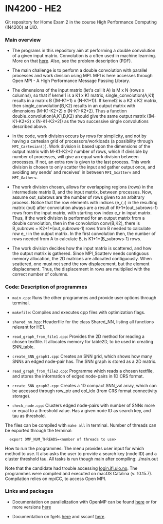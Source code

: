 # IN4200 - HE2
Git repository for Home Exam 2 in the course High Performance Computing (IN4200) at UiO.

### Main overview
* The programs in this repository aim at performing a double convolution of a given input matrix. Convolution is a often used in machine learning. More on that [here](https://anhreynolds.com/blogs/cnn.html). Also, see the problem description (PDF).

* The main challenge is to perform a double convolution with parallel processes and work division using MPI. MPI is here accesses through Open MPI - A High Performance Message Passing Library.

* The dimensions of the input matrix (let's call it A) is M x N (rows x columns), so that if kernel1 is a K1 x K1 matrix, single_convolution(A,K1) results in a matrix B ((M-K1+1) x (N-K1+1)). If kernel2 is a K2 x K2 matrix, then single_convolution(B,K2) results in an output matrix with dimensions (M-K1-K2+2) x (N-K1-K2+2). Thus a function double_convolution(A,K1,B,K2) should give the same output matrix ((M-K1-K2+2) x (N-K1-K2+2)) as the two successive single convolutions described above.

* In the code, work division occurs by rows for simplicity, and not by having a cartesian grid of processors/workloads (a possibility through ```MPI_Cartesian()```). Work division is based upon the dimensions of the output matrix with M-K1-K2+2 number of rows, which if divisible by number of processes, will give an equal work division between processes. If not, an extra row is given to the last process. This work division is chosen to only scatter the input and gather output once, and avoiding any sends' and receives' in between ```MPI_Scatterv``` and ```MPI_Gatherv```.

* The work division chosen, allows for overlapping regions (rows) in the intermediate matrix B, and the input matrix, between processes. Now, assume out_subrows are the number of rows given to an arbitrary process. Notice that the row elements with indices (e_r,:) in the resulting matrix (out) after convolution always are a result of K+1*(out_subrows-1) rows from the input matrix, with starting row index e_r in input matrix.  Thus, if the work division is performed for an output matrix from a double convolution, then  in the convolution conv(B,K2), there is B_subrows = K2+1*(out_subrows-1) rows from B needed to calculate row e_r in the output matrix. In the first convolution then, the number of rows needed from A to calculate B, is K1+1*(B_subrows-1) rows.

* The work division decides how the input matrix is scattered, and how the output matrix is gathered. Since MPI_Scatterv needs contiguous memory allocation, the 2D matrices are allocated contiguously. When scattered, one must not send the row displacement, but the element displacement. Thus, the displacement in rows are multiplied with the correct number of columns.


### Code: Description of programmes
- ```main.cpp```: Runs the other programmes and provide user options through terminal.

- ```makefile```: Compiles and executes cpp files with optimization flags.

-  ```shared_nn.hpp```: Headerfile for the class Shared_NN, listing all functions relevant for HE1.

- ```read_graph_from_file1.cpp```: Provides the 2D method for reading a chosen textfile. It   allocates memory for table2D, to be used in creating SNN_table.

- ```create_SNN_graph1.cpp```: Creates an SNN grid, which shows how many SNNs an edged node-pair has. The SNN graph is stored as a 2D matrix.


- ```read_graph_from_file2.cpp```: Programme which reads a chosen textfile, and stores the information of edged node-pairs in 1D CRS format.

- ```create_SNN_graph2.cpp```: Creates a 1D compact SNN_val array, which can be accessed through row_ptr and col_idx (from CRS format connectivity storage).
- ```check_node.cpp```: Clusters edged node-pairs with number of SNNs more or equal to a threshold value. Has a given node ID as search key, and tau as threshold.


The files can be compiled with ```make all``` in terminal. Number of threads can be exported through the terminal:

```
  export OMP_NUM_THREADS=<number of threads to use>
```

How to run the programmes: The menu provides user input for which method to use. It also asks the user to provide a search key (node ID) and a cluster threshold tau. All tasks is run though main after compiling: ./main.out

Note that the candidate had trouble accessing [login.ifi.uio.no](login.ifi.uio.no). The programmes were compiled and executed on macOS Catalina (v. 10.15.7). Compilation relies on mpiCC, to access Open MPI.

### Links and packages

- Documentation on parallelization with OpenMP can be found [here](https://www.openmp.org/wp-content/uploads/OpenMP-4.5-1115-CPP-web.pdf) or for more versions [here](https://www.openmp.org/resources/refguides/)

- Documentation on fgets [here](https://www.cplusplus.com/reference/cstdio/fgets/) and sscanf [here](https://www.cplusplus.com/reference/cstdio/sscanf/?kw=sscanf).

